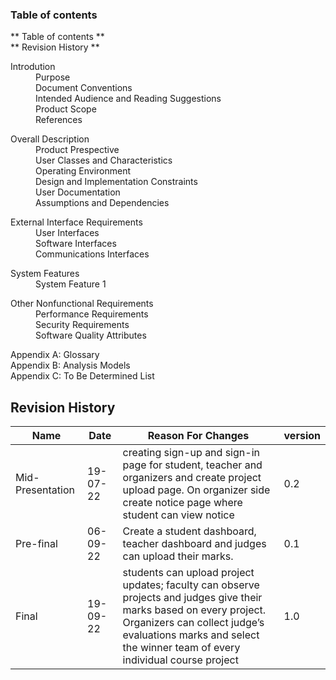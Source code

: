 ### Table of contents
** Table of contents ** <br>
** Revision History **

<dl>
    <dt>Introdution</dt>
    <dd>Purpose</dd>
    <dd>Document Conventions</dd>
    <dd>Intended Audience and Reading Suggestions</dd>
    <dd>Product Scope</dd>
    <dd>References</dd>
</dl>

<dl>
    <dt>Overall Description</dt>
    <dd>Product Prespective</dd>
    <dd>User Classes and Characteristics</dd>
    <dd>Operating Environment</dd>
    <dd>Design and Implementation Constraints</dd>
    <dd>User Documentation</dd>
    <dd>Assumptions and Dependencies</dd>
</dl>

<dl>
    <dt>External Interface Requirements</dt>
    <dd>User Interfaces</dd>
    <dd>Software Interfaces</dd>
    <dd>Communications Interfaces</dd>
</dl>

<dl>
    <dt>System Features</dt>
    <dd>System Feature 1</dd>
</dl>

<dl>
    <dt>Other Nonfunctional Requirements</dt>
    <dd>Performance Requirements</dd>
    <dd>Security Requirements</dd>
    <dd>Software Quality Attributes</dd>
</dl>

<dl>
    <dt>Appendix A: Glossary</dt>
    <dt>Appendix B: Analysis Models</dt>
    <dt>Appendix C: To Be Determined List</dt>
</dl>

## Revision History

| Name  | Date  | Reason For Changes  | version  |
| ----- | ----  |-------------------- | -------- |
| Mid- Presentation | 19-07-22  | creating sign-up and sign-in page for student, teacher and organizers and create project upload page. On organizer side create notice page where student can view notice | 0.2 |
| Pre-final | 06-09-22  | Create a student dashboard, teacher dashboard and judges can upload their marks. | 0.1 |
| Final | 19-09-22  | students can upload project updates; faculty can observe projects and judges give their marks based on every project. Organizers can collect judge’s evaluations marks and select the winner team of every individual course project | 1.0 |